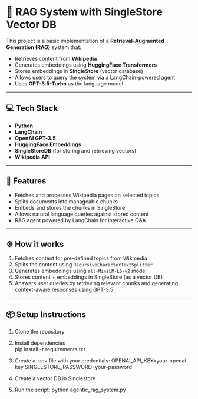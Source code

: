 # 🧠 RAG System with SingleStore Vector DB

This project is a basic implementation of a **Retrieval-Augmented Generation (RAG)** system that:

- Retrieves content from **Wikipedia**
- Generates embeddings using **HuggingFace Transformers**
- Stores embeddings in **SingleStore** (vector database)
- Allows users to query the system via a LangChain-powered agent
- Uses **GPT-3.5-Turbo** as the language model

---

## 💻 Tech Stack

- **Python**
- **LangChain**
- **OpenAI GPT-3.5**
- **HuggingFace Embeddings**
- **SingleStoreDB** (for storing and retrieving vectors)
- **Wikipedia API**

---

## 🚀 Features

- Fetches and processes Wikipedia pages on selected topics
- Splits documents into manageable chunks
- Embeds and stores the chunks in SingleStore
- Allows natural language queries against stored content
- RAG agent powered by LangChain for interactive Q&A

---

## ⚙️ How it works

1. Fetches content for pre-defined topics from Wikipedia  
2. Splits the content using `RecursiveCharacterTextSplitter`  
3. Generates embeddings using `all-MiniLM-L6-v2` model  
4. Stores content + embeddings in SingleStore (as a vector DB)  
5. Answers user queries by retrieving relevant chunks and generating context-aware responses using GPT-3.5

---

## 📦 Setup Instructions

1. Clone the repository  
2. Install dependencies  
   pip install -r requirements.txt

3. Create a .env file with your credentials:
         OPENAI_API_KEY=your-openai-key
         SINGLESTORE_PASSWORD=your-password
 4. Create a vector DB in Singlestore 
 5. Run the script:
        python agentic_rag_system.py
